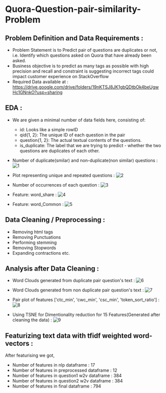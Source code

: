# Quora-Question-pair-similarity-Problem
## Problem Definition and Data Requirements :
- Problem Statement is to Predict pair of questions are duplicates or not, i.e. Identify which questions asked on Quora that have already been asked.
- Business objective is to predict as many tags as possible with high precision and recall and constraint is suggesting incorrect tags could impact customer experience on StackOverflow
- Required Data available at : https://drive.google.com/drive/folders/19nKTSJ8JK1gbQDtbOk4beUgwHc1GNnkO?usp=sharing

## EDA :
- We are given a minimal number of data fields here, consisting of:
  - id:  Looks like a simple rowID
  - qid{1, 2}:  The unique ID of each question in the pair
  - question{1, 2}:  The actual textual contents of the questions.
  - is_duplicate:  The label that we are trying to predict - whether the two questions are duplicates of each other.
- Number of duplicate(smilar) and non-duplicate(non similar) questions :
![1](https://user-images.githubusercontent.com/54996809/154851082-48c5c6ff-093f-4640-bff2-53128bd526a7.png)

- Plot representing unique and repeated questions :
![2](https://user-images.githubusercontent.com/54996809/154851100-c61f269e-8928-4d3f-a1f7-3e689b50b606.png)

- Number of occurrences of each question :
![3](https://user-images.githubusercontent.com/54996809/154851192-f6a219df-3bdf-4da1-a55c-8df2551c474a.png)

- Feature: word_share :
![4](https://user-images.githubusercontent.com/54996809/154851364-6560cd80-8c3c-42e3-bd4d-1711aec6c47f.png)

- Feature: word_Common :
![5](https://user-images.githubusercontent.com/54996809/154851421-07c0acd9-de50-4677-9318-558d2f4cda96.png)

## Data Cleaning / Preprocessing :
- Removing html tags
- Removing Punctuations
- Performing stemming
- Removing Stopwords
- Expanding contractions etc.

## Analysis after Data Cleaning :
- Word Clouds generated from duplicate pair question's text :
![6](https://user-images.githubusercontent.com/54996809/154852177-272e4787-3077-4521-873a-ddf3e4900959.png)

- Word Clouds generated from non duplicate pair question's text :
![7](https://user-images.githubusercontent.com/54996809/154852203-2eb6ebea-c57b-494c-a579-2f29918cee19.png)

- Pair plot of features ['ctc_min', 'cwc_min', 'csc_min', 'token_sort_ratio'] :
![8](https://user-images.githubusercontent.com/54996809/154852228-71e87831-31a1-46c8-a786-fc41e2ad6c7f.png)

- Using TSNE for Dimentionality reduction for 15 Features(Generated after cleaning the data) :
![9](https://user-images.githubusercontent.com/54996809/154852292-1ca4ef92-5fd8-4881-9dcd-4d6bf3650315.png)

## Featurizing text data with tfidf weighted word-vectors :
After featurising we got,
- Number of features in nlp dataframe : 17
- Number of features in preprocessed dataframe : 12
- Number of features in question1 w2v  dataframe : 384
- Number of features in question2 w2v  dataframe : 384
- Number of features in final dataframe  : 794











